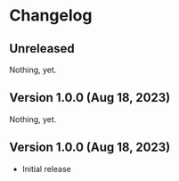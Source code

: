# Changelog 

## Unreleased

Nothing, yet. 

## Version 1.0.0 (Aug 18, 2023)

Nothing, yet.

## Version 1.0.0 (Aug 18, 2023)

* Initial release
